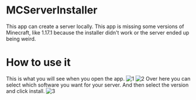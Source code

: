 # MCServerInstaller
This app can create a server locally.
This app is missing some versions of Minecraft, like 1.17.1 because the installer didn't work or the server ended up being weird.
# How to use it
This is what you will see when you open the app.
![1](https://user-images.githubusercontent.com/88277260/136705830-c15c0f93-acca-447e-8c62-e382c3ba565c.png)
![2](https://user-images.githubusercontent.com/88277260/136705845-4a05f4c0-7d55-440c-b1b0-1bb1a16e4e3f.png)
Over here you can select which software you want for your server.
And then select the version and click install.
![3](https://user-images.githubusercontent.com/88277260/136706900-ad94b91e-b426-42d0-bec0-99be6443caf7.png)
